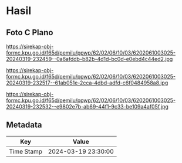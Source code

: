 # Hasil

## Foto C Plano

https://sirekap-obj-formc.kpu.go.id/f65d/pemilu/ppwp/62/02/06/10/03/6202061003025-20240319-232459--0a6afddb-b82b-4d1d-bc0d-e0ebd4c44ed2.jpg

https://sirekap-obj-formc.kpu.go.id/f65d/pemilu/ppwp/62/02/06/10/03/6202061003025-20240319-232517--61ab051e-2cca-4dbd-adfd-c6f0484958a8.jpg

https://sirekap-obj-formc.kpu.go.id/f65d/pemilu/ppwp/62/02/06/10/03/6202061003025-20240319-232532--e9802e7b-ab69-44f1-9c33-be109a4af05f.jpg


## Metadata

| Key        | Value               |
| ---------- | ------------------- |
| Time Stamp | 2024-03-19 23:30:00 |



